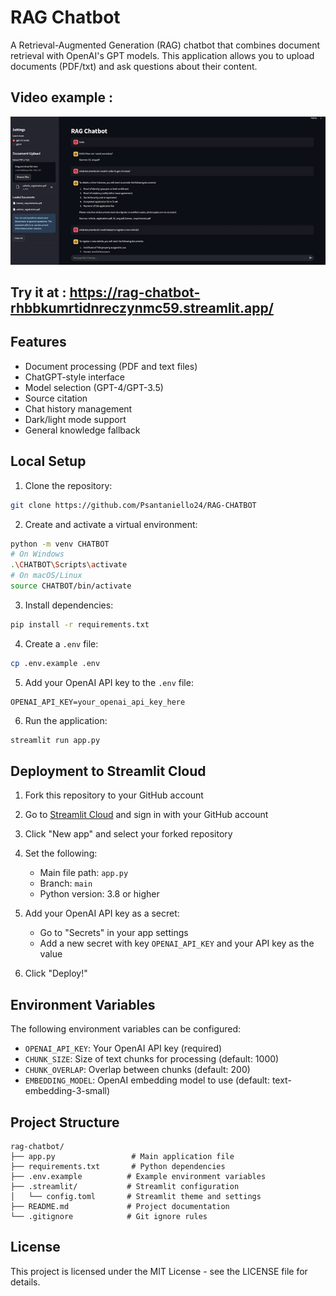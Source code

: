 # RAG Chatbot

A Retrieval-Augmented Generation (RAG) chatbot that combines document retrieval with OpenAI's GPT models. This application allows you to upload documents (PDF/txt) and ask questions about their content.

## Video example : 

![Demo GIF](./chat_demo.gif)


## Try it at : https://rag-chatbot-rhbbkumrtidnreczynmc59.streamlit.app/


## Features

- Document processing (PDF and text files)
- ChatGPT-style interface
- Model selection (GPT-4/GPT-3.5)
- Source citation
- Chat history management
- Dark/light mode support
- General knowledge fallback

## Local Setup

1. Clone the repository:
```bash
git clone https://github.com/Psantaniello24/RAG-CHATBOT
```

2. Create and activate a virtual environment:
```bash
python -m venv CHATBOT
# On Windows
.\CHATBOT\Scripts\activate
# On macOS/Linux
source CHATBOT/bin/activate
```

3. Install dependencies:
```bash
pip install -r requirements.txt
```

4. Create a `.env` file:
```bash
cp .env.example .env
```

5. Add your OpenAI API key to the `.env` file:
```
OPENAI_API_KEY=your_openai_api_key_here
```

6. Run the application:
```bash
streamlit run app.py
```

## Deployment to Streamlit Cloud

1. Fork this repository to your GitHub account

2. Go to [Streamlit Cloud](https://streamlit.io/cloud) and sign in with your GitHub account

3. Click "New app" and select your forked repository

4. Set the following:
   - Main file path: `app.py`
   - Branch: `main`
   - Python version: 3.8 or higher

5. Add your OpenAI API key as a secret:
   - Go to "Secrets" in your app settings
   - Add a new secret with key `OPENAI_API_KEY` and your API key as the value

6. Click "Deploy!"

## Environment Variables

The following environment variables can be configured:

- `OPENAI_API_KEY`: Your OpenAI API key (required)
- `CHUNK_SIZE`: Size of text chunks for processing (default: 1000)
- `CHUNK_OVERLAP`: Overlap between chunks (default: 200)
- `EMBEDDING_MODEL`: OpenAI embedding model to use (default: text-embedding-3-small)

## Project Structure

```
rag-chatbot/
├── app.py                 # Main application file
├── requirements.txt       # Python dependencies
├── .env.example          # Example environment variables
├── .streamlit/           # Streamlit configuration
│   └── config.toml       # Streamlit theme and settings
├── README.md             # Project documentation
└── .gitignore            # Git ignore rules
```

## License

This project is licensed under the MIT License - see the LICENSE file for details.

